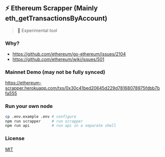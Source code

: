 ## ⚡️ Ethereum Scrapper (Mainly eth_getTransactionsByAccount)

> 🚨 Experimental tool


### Why?

* https://github.com/ethereum/go-ethereum/issues/2104
* https://github.com/ethereum/wiki/issues/501


### Mainnet Demo (may not be fully synced)

https://ethereum-scrapper.herokuapp.com/txs/0x30c41bed20645d229d78168078975fdbb7bfa555


### Run your own node

```bash
cp .env.example .env # configure
npm run scrapper     # run scrapper
npm run api          # run api in a separate shell
```


### License

[MIT](./LICENSE.md)
